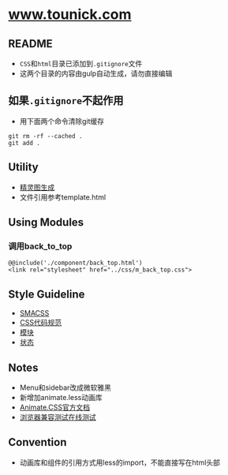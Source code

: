 # www.tounick.com

## README
+ ``CSS``和``html``目录已添加到``.gitignore``文件
+ 这两个目录的内容由gulp自动生成，请勿直接编辑

## 如果``.gitignore``不起作用
+ 用下面两个命令清除git缓存
```
git rm -rf --cached .
git add .
```

## Utility
+ [精灵图生成](http://spritepad.wearekiss.com/)
+ 文件引用参考template.html


## Using Modules
### 调用back_to_top
```
@@include('./component/back_top.html')
<link rel="stylesheet" href="../css/m_back_top.css">
```


## Style Guideline
+ [SMACSS](https://smacss.com/)
+ [CSS代码规范](http://codeguide.bootcss.com/#css-syntax)
+ [模块](https://smacss.com/book/type-module)
+ [状态](https://smacss.com/book/type-state)


## Notes
+ Menu和sidebar改成微软雅黑
+ 新增加animate.less动画库
+ [Animate.CSS官方文档](https://daneden.github.io/animate.css/)
+ [浏览器兼容测试在线测试](http://fts.aliyun.com/index.htm?spm=0.0.0.0.QoflZT)

## Convention
+ 动画库和组件的引用方式用less的import，不能直接写在html头部
